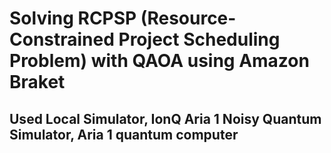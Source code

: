 # Solving RCPSP (Resource-Constrained Project Scheduling Problem) with QAOA using Amazon Braket
## Used Local Simulator, IonQ Aria 1 Noisy Quantum Simulator, Aria 1 quantum computer
